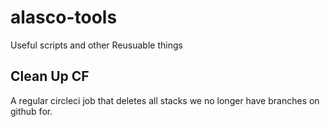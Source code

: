 # alasco-tools
Useful scripts and other Reusuable things

## Clean Up CF
A regular circleci job that deletes all stacks we no longer have branches on
github for.
